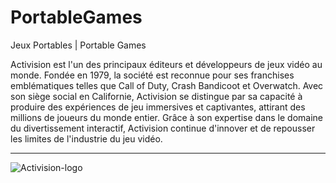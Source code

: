 # PortableGames
Jeux Portables | Portable Games

Activision est l'un des principaux éditeurs et développeurs de jeux vidéo au monde. Fondée en 1979, la société est reconnue pour ses franchises emblématiques telles que Call of Duty, Crash Bandicoot et Overwatch. Avec son siège social en Californie, Activision se distingue par sa capacité à produire des expériences de jeu immersives et captivantes, attirant des millions de joueurs du monde entier. Grâce à son expertise dans le domaine du divertissement interactif, Activision continue d'innover et de repousser les limites de l'industrie du jeu vidéo.
___________________________________________________________________________________________
![Activision-logo](https://github.com/DeuxWatts/PortableGames/assets/76021098/b130f5e7-ab57-49a0-a31d-f17fe92af1c0)


